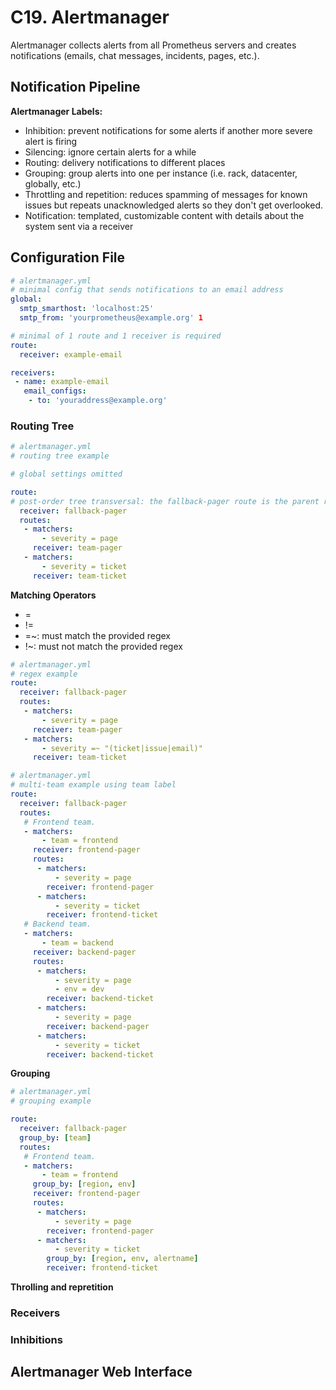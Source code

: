 # C19. Alertmanager

Alertmanager collects alerts from all Prometheus servers and creates notifications (emails, chat messages, incidents, pages, etc.).

## Notification Pipeline

**Alertmanager Labels:**

- Inhibition: prevent notifications for some alerts if another more severe alert is firing
- Silencing: ignore certain alerts for a while
- Routing: delivery notifications to different places
- Grouping: group alerts into one per instance (i.e. rack, datacenter, globally, etc.)
- Throttling and repetition: reduces spamming of messages for known issues but repeats unacknowledged alerts so they don't get overlooked.
- Notification: templated, customizable content with details about the system sent via a receiver

## Configuration File

```yml
# alertmanager.yml
# minimal config that sends notifications to an email address
global:
  smtp_smarthost: 'localhost:25'
  smtp_from: 'yourprometheus@example.org' 1

# minimal of 1 route and 1 receiver is required
route:
  receiver: example-email

receivers:
 - name: example-email
   email_configs:
    - to: 'youraddress@example.org'
```

### Routing Tree

```yml
# alertmanager.yml
# routing tree example

# global settings omitted

route:
# post-order tree transversal: the fallback-pager route is the parent route and will only be used if all child routes aren't matched
  receiver: fallback-pager
  routes:
   - matchers:
       - severity = page
     receiver: team-pager
   - matchers:
       - severity = ticket
     receiver: team-ticket
```

**Matching Operators**
- = 
- !=
- =~: must match the provided regex
- !~: must not match the provided regex

```yml
# alertmanager.yml
# regex example
route:
  receiver: fallback-pager
  routes:
   - matchers:
       - severity = page
     receiver: team-pager
   - matchers:
       - severity =~ "(ticket|issue|email)"
     receiver: team-ticket
```

```yml
# alertmanager.yml
# multi-team example using team label
route:
  receiver: fallback-pager
  routes:
   # Frontend team.
   - matchers:
       - team = frontend
     receiver: frontend-pager
     routes:
      - matchers:
          - severity = page
        receiver: frontend-pager
      - matchers:
          - severity = ticket
        receiver: frontend-ticket
   # Backend team.
   - matchers:
       - team = backend
     receiver: backend-pager
     routes:
      - matchers:
          - severity = page
          - env = dev
        receiver: backend-ticket
      - matchers:
          - severity = page
        receiver: backend-pager
      - matchers:
          - severity = ticket
        receiver: backend-ticket
```

**Grouping**

```yml
# alertmanager.yml
# grouping example

route:
  receiver: fallback-pager
  group_by: [team]
  routes:
   # Frontend team.
   - matchers:
       - team = frontend
     group_by: [region, env]
     receiver: frontend-pager
     routes:
      - matchers:
          - severity = page
        receiver: frontend-pager
      - matchers:
          - severity = ticket
        group_by: [region, env, alertname]
        receiver: frontend-ticket
```

**Throlling and repretition**

### Receivers

### Inhibitions

## Alertmanager Web Interface